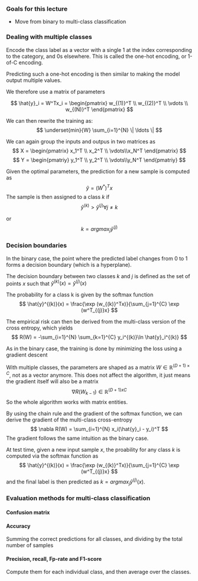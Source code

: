 ### Goals for this lecture
 - Move from binary to multi-class classification

###  Dealing with multiple classes

Encode the class label as a vector with a single 1 at the index corresponding
to the category, and 0s elsewhere. This is called the one-hot encoding, or 
1-of-C encoding.

Predicting such a one-hot encoding is then similar to making the model output
multiple values.

We therefore use a matrix of parameters

$$
\hat{y}_i = W^Tx_i = \begin{pmatrix} w_{(1)}^T \\ w_{(2)}^T \\ \vdots 
\\ w_{(N)}^T \end{pmatrix} 
$$

We can then rewrite the training as:
$$
\underset{min}{W} \sum_{i=1}^{N} \| \ldots \|
$$


We can again group the inputs and outpus in two matrices as
$$
X = \begin{pmatrix}  x_1^T \\ x_2^T \\ \vdots\\x_N^T \end{pmatrix} 
$$
$$
Y = \begin{pmatriy}  y_1^T \\ y_2^T \\ \vdots\\y_N^T \end{pmatriy} 
$$

Given the optimal parameters, the prediction for a new sample is computed as
$$
\hat{y} = (W^*)^Tx
$$
The sample is then assigned to a class $k$ if
$$
\hat{y}^{(k)} > \hat{y}^{(j)} \forall j \neq k
$$

or
$$
k = argmax_j\hat{y}^{(j)}
$$

### Decision boundaries

In the binary case, the point where the predicted label changes from 0 to 1 
forms a decision boundary (which is a hyperplane).

The decision boundary between two classes $k$ and $j$ is defined as the set
of points $x$ such that $\hat{y}^{(k)}(x) = \hat{y}^{(j)}(x)$


The probability for a class k is given by the softmax function
$$
\hat{y}^{(k)}(x) = \frac{\exp (w_{(k)}^Tx)}{\sum_{j=1}^{C} \exp (w^T_{(j)}x}
$$

The empirical risk can then be derived from the multi-class version of the cross
entropy, which yields
$$
R(W) = -\sum_{i=1}^{N} \sum_{k=1}^{C} y_i^{(k)}\ln \hat{y}_i^{(k)}
$$

As in the binary case, the training is done by minimizing the loss using a 
gradient descent

With multiple classes, the parameters are shaped as a matrix $W \in \mathbb{R}^{(D+1)\times C}$,
not as a vector anymore. This does not affect the algorithm, it just means the
gradient itself will also be a matrix
$$
\nabla R(W_{k-1}) \in \mathbb{R}^{(D+1)xC}
$$
So the whole algorithm works with matrix entities.

By using the chain rule and the gradient of the softmax function, we can derive 
the gradient of the multi-class cross-entropy
$$
\nabla R(W) = \sum_{i=1}^{N} x_i(\hat{y}_i - y_i)^T
$$
The gradient follows the same intuition as the binary case.

At test time, given a new input sample $x$, the proability for any class $k$ is
computed via the softmax function as
$$
\hat{y}^{(k)}(x) = \frac{\exp (w_{(k)}^Tx)}{\sum_{j=1}^{C} \exp (w^T_{(j)}x}
$$
and the final label is then predicted as $k = argmax_j\hat{y}^{(j)}(x)$.

### Evaluation methods for multi-class classification

#### Confusion matrix

#### Accuracy
Summing the correct predictions for all classes, and dividing by the total number
of samples

#### Precision, recall, Fp-rate and F1-score
Compute them for each individual class, and then average over the classes.
